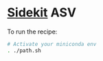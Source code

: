 [Sidekit](https://git-lium.univ-lemans.fr/speaker/sidekit) ASV
===

To run the recipe:

```bash
# Activate your miniconda env
. ./path.sh

```
